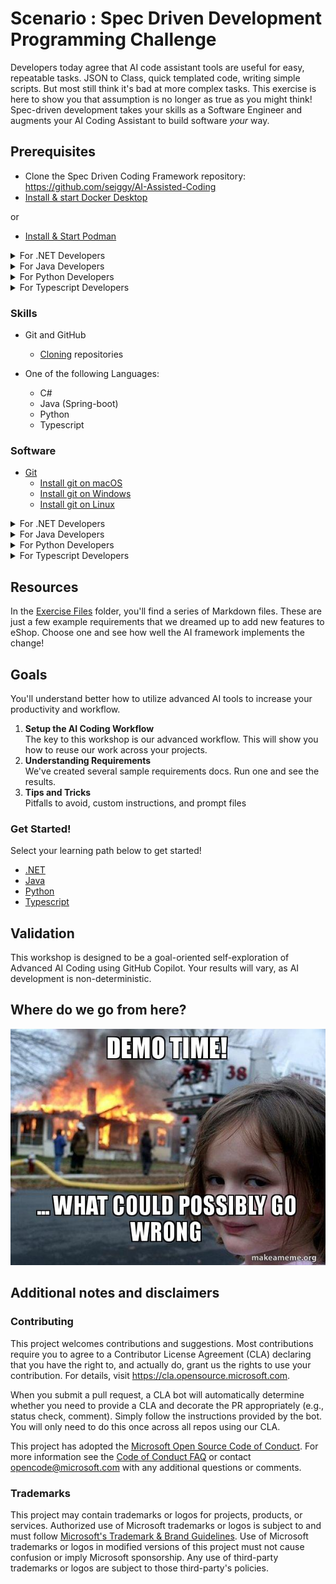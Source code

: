 # Scenario : Spec Driven Development Programming Challenge

Developers today agree that AI code assistant tools are useful for easy, repeatable tasks. JSON to Class, quick templated code, writing simple scripts. But most still think it's bad at more complex tasks. This exercise is here to show you that assumption is no longer as true as you might think! Spec-driven development takes your skills as a Software Engineer and augments your AI Coding Assistant to build software *your* way.


## Prerequisites

- Clone the Spec Driven Coding Framework repository: https://github.com/seiggy/AI-Assisted-Coding
- [Install & start Docker Desktop](https://docs.docker.com/get-started/get-docker/) 

or

- [Install & Start Podman](https://podman.io/docs/installation)



<details>
<summary> For .NET Developers</summary>

- Clone the eShop repository: https://github.com/dotnet/eshop
</details>

<details>
<summary> For Java Developers</summary>

- Clone the Pet Clinic repository: https://github.com/azure-samples/spring-petclinic-microservices
</details>

<details>
<summary> For Python Developers</summary>

- Clone the InvenTree repository: https://github.com/inventree/InvenTree
</details>

<details>
<summary> For Typescript Developers</summary>

- Clone the https://github.com/mrWh1te/ngLibrary repository: 
</details>

### Skills

- Git and GitHub
  - [Cloning](https://docs.github.com/github/creating-cloning-and-archiving-repositories/cloning-a-repository-from-github/cloning-a-repository) repositories

- One of the following Languages:
   - C#
   - Java (Spring-boot)
   - Python
   - Typescript

### Software

- [Git](https://git-scm.com/downloads)
  - [Install git on macOS](https://git-scm.com/download/mac)
  - [Install git on Windows](https://git-scm.com/download/win)
  - [Install git on Linux](https://git-scm.com/download/linux)


<details>
<summary> For .NET Developers</summary>

- [Visual Studio Code](https://code.visualstudio.com/)
- [.NET 9 SDK](https://dot.net/download?cid=eshop)
</details>

<details>
<summary> For Java Developers</summary>

Supported IDE's:
- [Visual Studio Code](https://code.visualstudio.com/)
- [Jetbrains IntelliJ](https://www.jetbrains.com/idea/)
</details>

<details>
<summary> For Python Developers</summary>

Supported IDE's:
- [Visual Studio Code](https://code.visualstudio.com/)
- [Jetbrains Pycharm](https://www.jetbrains.com/pycharm/)
</details>

<details>
<summary> For Typescript Developers</summary>

- [Visual Studio Code](https://code.visualstudio.com/)
</details>


## Resources

In the [Exercise Files](./exercise-files/) folder, you'll find a series of Markdown files. These are just a few example requirements that we dreamed up to add new features to eShop. Choose one and see how well the AI framework implements the change!

## Goals

You'll understand better how to utilize advanced AI tools to increase your productivity and workflow.

1. **Setup the AI Coding Workflow**  
   The key to this workshop is our advanced workflow. This will show you how to reuse our work across your projects.
1. **Understanding Requirements**  
   We've created several sample requirements docs. Run one and see the results.
1. **Tips and Tricks**  
   Pitfalls to avoid, custom instructions, and prompt files

### Get Started!

Select your learning path below to get started!
- [.NET](./goals/dotnet/1-setup.md)
- [Java](./goals/java/1-setup.md)
- [Python](./goals/python/1-setup.md)
- [Typescript](./goals/typescript/1-setup.md)

## Validation

This workshop is designed to be a goal-oriented self-exploration of Advanced AI Coding using GitHub Copilot. Your results will vary, as AI development is non-deterministic.

## Where do we go from here?

![](./theme/assets/images/demo-time.jpg)

## Additional notes and disclaimers

### Contributing

This project welcomes contributions and suggestions.  Most contributions require you to agree to a Contributor License Agreement (CLA) declaring that you have the right to, and actually do, grant us the rights to use your contribution. For details, visit https://cla.opensource.microsoft.com.

When you submit a pull request, a CLA bot will automatically determine whether you need to provide a CLA and decorate the PR appropriately (e.g., status check, comment). Simply follow the instructions provided by the bot. You will only need to do this once across all repos using our CLA.

This project has adopted the [Microsoft Open Source Code of Conduct](https://opensource.microsoft.com/codeofconduct/). For more information see the [Code of Conduct FAQ](https://opensource.microsoft.com/codeofconduct/faq/) or contact [opencode@microsoft.com](mailto:opencode@microsoft.com) with any additional questions or comments.

### Trademarks

This project may contain trademarks or logos for projects, products, or services. Authorized use of Microsoft trademarks or logos is subject to and must follow [Microsoft's Trademark & Brand Guidelines](https://www.microsoft.com/legal/intellectualproperty/trademarks/usage/general). Use of Microsoft trademarks or logos in modified versions of this project must not cause confusion or imply Microsoft sponsorship. Any use of third-party trademarks or logos are subject to those third-party's policies.
